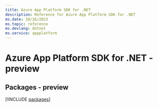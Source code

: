 ```yaml
---
title: Azure App Platform SDK for .NET
description: Reference for Azure App Platform SDK for .NET
ms.date: 10/26/2023
ms.topic: reference
ms.devlang: dotnet
ms.service: appplatform
---
```

# Azure App Platform SDK for .NET - preview
## Packages - preview
[!INCLUDE [packages](app-platform-index.md)]